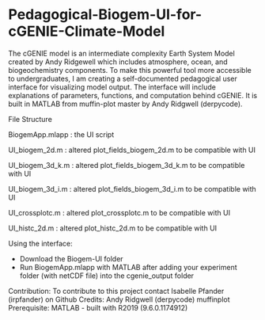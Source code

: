# Pedagogical-Biogem-UI-for-cGENIE-Climate-Model
The cGENIE model is an intermediate complexity Earth System Model created by Andy Ridgewell which includes atmosphere, ocean, and biogeochemistry components. To make this powerful tool more accessible to undergraduates, I am creating a self-documented pedagogical user interface for visualizing model output. The interface will include explanations of parameters, functions, and computation behind cGENIE. It is built in MATLAB from muffin-plot master by Andy Ridgwell (derpycode).

File Structure

BiogemApp.mlapp : the UI script

UI_biogem_2d.m : altered plot_fields_biogem_2d.m to be compatible with UI

UI_biogem_3d_k.m : altered plot_fields_biogem_3d_k.m to be compatible with UI

UI_biogem_3d_i.m : altered plot_fields_biogem_3d_i.m to be compatible with UI

UI_crossplotc.m : altered plot_crossplotc.m to be compatible with UI

UI_histc_2d.m : altered plot_histc_2d.m to be compatible with UI

Using the interface:
- Download the Biogem-UI folder
- Run BiogemApp.mlapp with MATLAB after adding your experiment folder (with netCDF file) into the cgenie_output folder


Contribution: To contribute to this project contact Isabelle Pfander (irpfander) on Github
Credits: Andy Ridgwell (derpycode) muffinplot 
Prerequisite: MATLAB - built with R2019 (9.6.0.1174912)

